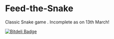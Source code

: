 # Feed-the-Snake
Classic Snake game .
Incomplete as on 13th March!


[![Bitdeli Badge](https://d2weczhvl823v0.cloudfront.net/Ayushverma8/feed-the-snake/trend.png)](https://bitdeli.com/free "Bitdeli Badge")

